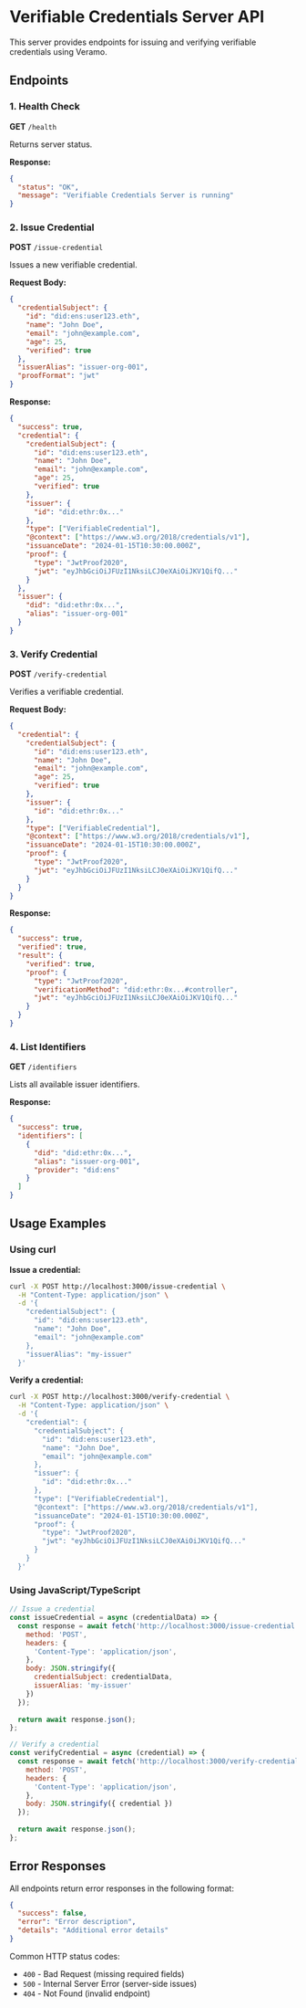 # Verifiable Credentials Server API

This server provides endpoints for issuing and verifying verifiable credentials using Veramo.

## Endpoints

### 1. Health Check
**GET** `/health`

Returns server status.

**Response:**
```json
{
  "status": "OK",
  "message": "Verifiable Credentials Server is running"
}
```

### 2. Issue Credential
**POST** `/issue-credential`

Issues a new verifiable credential.

**Request Body:**
```json
{
  "credentialSubject": {
    "id": "did:ens:user123.eth",
    "name": "John Doe",
    "email": "john@example.com",
    "age": 25,
    "verified": true
  },
  "issuerAlias": "issuer-org-001",
  "proofFormat": "jwt"
}
```

**Response:**
```json
{
  "success": true,
  "credential": {
    "credentialSubject": {
      "id": "did:ens:user123.eth",
      "name": "John Doe",
      "email": "john@example.com",
      "age": 25,
      "verified": true
    },
    "issuer": {
      "id": "did:ethr:0x..."
    },
    "type": ["VerifiableCredential"],
    "@context": ["https://www.w3.org/2018/credentials/v1"],
    "issuanceDate": "2024-01-15T10:30:00.000Z",
    "proof": {
      "type": "JwtProof2020",
      "jwt": "eyJhbGciOiJFUzI1NksiLCJ0eXAiOiJKV1QifQ..."
    }
  },
  "issuer": {
    "did": "did:ethr:0x...",
    "alias": "issuer-org-001"
  }
}
```

### 3. Verify Credential
**POST** `/verify-credential`

Verifies a verifiable credential.

**Request Body:**
```json
{
  "credential": {
    "credentialSubject": {
      "id": "did:ens:user123.eth",
      "name": "John Doe",
      "email": "john@example.com",
      "age": 25,
      "verified": true
    },
    "issuer": {
      "id": "did:ethr:0x..."
    },
    "type": ["VerifiableCredential"],
    "@context": ["https://www.w3.org/2018/credentials/v1"],
    "issuanceDate": "2024-01-15T10:30:00.000Z",
    "proof": {
      "type": "JwtProof2020",
      "jwt": "eyJhbGciOiJFUzI1NksiLCJ0eXAiOiJKV1QifQ..."
    }
  }
}
```

**Response:**
```json
{
  "success": true,
  "verified": true,
  "result": {
    "verified": true,
    "proof": {
      "type": "JwtProof2020",
      "verificationMethod": "did:ethr:0x...#controller",
      "jwt": "eyJhbGciOiJFUzI1NksiLCJ0eXAiOiJKV1QifQ..."
    }
  }
}
```

### 4. List Identifiers
**GET** `/identifiers`

Lists all available issuer identifiers.

**Response:**
```json
{
  "success": true,
  "identifiers": [
    {
      "did": "did:ethr:0x...",
      "alias": "issuer-org-001",
      "provider": "did:ens"
    }
  ]
}
```

## Usage Examples

### Using curl

**Issue a credential:**
```bash
curl -X POST http://localhost:3000/issue-credential \
  -H "Content-Type: application/json" \
  -d '{
    "credentialSubject": {
      "id": "did:ens:user123.eth",
      "name": "John Doe",
      "email": "john@example.com"
    },
    "issuerAlias": "my-issuer"
  }'
```

**Verify a credential:**
```bash
curl -X POST http://localhost:3000/verify-credential \
  -H "Content-Type: application/json" \
  -d '{
    "credential": {
      "credentialSubject": {
        "id": "did:ens:user123.eth",
        "name": "John Doe",
        "email": "john@example.com"
      },
      "issuer": {
        "id": "did:ethr:0x..."
      },
      "type": ["VerifiableCredential"],
      "@context": ["https://www.w3.org/2018/credentials/v1"],
      "issuanceDate": "2024-01-15T10:30:00.000Z",
      "proof": {
        "type": "JwtProof2020",
        "jwt": "eyJhbGciOiJFUzI1NksiLCJ0eXAiOiJKV1QifQ..."
      }
    }
  }'
```

### Using JavaScript/TypeScript

```javascript
// Issue a credential
const issueCredential = async (credentialData) => {
  const response = await fetch('http://localhost:3000/issue-credential', {
    method: 'POST',
    headers: {
      'Content-Type': 'application/json',
    },
    body: JSON.stringify({
      credentialSubject: credentialData,
      issuerAlias: 'my-issuer'
    })
  });
  
  return await response.json();
};

// Verify a credential
const verifyCredential = async (credential) => {
  const response = await fetch('http://localhost:3000/verify-credential', {
    method: 'POST',
    headers: {
      'Content-Type': 'application/json',
    },
    body: JSON.stringify({ credential })
  });
  
  return await response.json();
};
```

## Error Responses

All endpoints return error responses in the following format:

```json
{
  "success": false,
  "error": "Error description",
  "details": "Additional error details"
}
```

Common HTTP status codes:
- `400` - Bad Request (missing required fields)
- `500` - Internal Server Error (server-side issues)
- `404` - Not Found (invalid endpoint)
